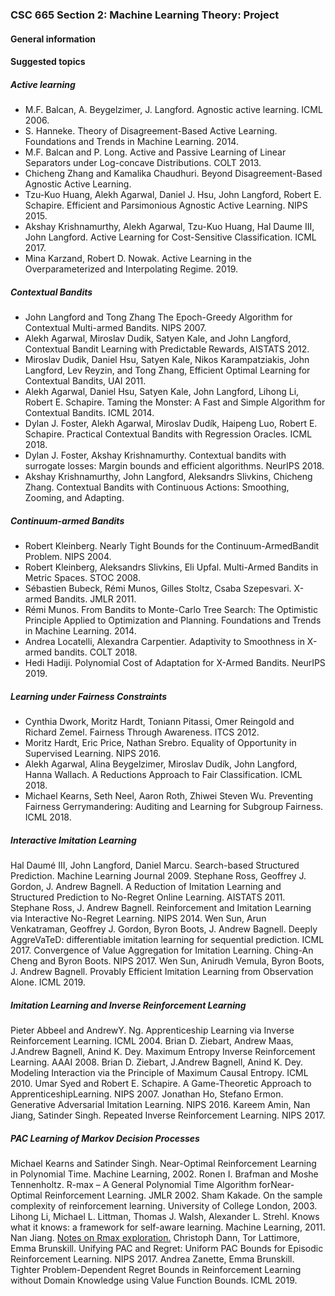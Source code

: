 ### CSC 665 Section 2: Machine Learning Theory: Project

#### General information

#### Suggested topics

##### Active learning
* M.F. Balcan, A. Beygelzimer, J. Langford. Agnostic active learning. ICML 2006.
* S. Hanneke. Theory of Disagreement-Based Active Learning. Foundations and Trends in Machine Learning. 2014.
* M.F. Balcan and P. Long. Active and Passive Learning of Linear Separators under Log-concave Distributions. COLT 2013.
* Chicheng Zhang and Kamalika Chaudhuri. Beyond Disagreement-Based Agnostic Active Learning.
* Tzu-Kuo Huang, Alekh Agarwal, Daniel J. Hsu, John Langford, Robert E. Schapire. Efficient and Parsimonious Agnostic Active Learning. NIPS 2015.
* Akshay Krishnamurthy, Alekh Agarwal, Tzu-Kuo Huang, Hal Daume III, John Langford. Active Learning for Cost-Sensitive Classification. ICML 2017.
* Mina Karzand, Robert D. Nowak. Active Learning in the Overparameterized and Interpolating Regime. 2019.


##### Contextual Bandits

* John Langford and Tong Zhang The Epoch-Greedy Algorithm for Contextual Multi-armed Bandits. NIPS 2007.
* Alekh Agarwal, Miroslav Dudik, Satyen Kale, and John Langford, Contextual Bandit Learning with Predictable Rewards, AISTATS 2012.
* Miroslav Dudik, Daniel Hsu, Satyen Kale, Nikos Karampatziakis, John Langford, Lev Reyzin, and Tong Zhang, Efficient Optimal Learning for Contextual Bandits, UAI 2011.
* Alekh Agarwal, Daniel Hsu, Satyen Kale, John Langford, Lihong Li, Robert E. Schapire. Taming the Monster: A Fast and Simple Algorithm for Contextual Bandits. ICML 2014.
* Dylan J. Foster, Alekh Agarwal, Miroslav Dudík, Haipeng Luo, Robert E. Schapire. Practical Contextual Bandits with Regression Oracles. ICML 2018.
* Dylan J. Foster, Akshay Krishnamurthy. Contextual bandits with surrogate losses: Margin bounds and efficient algorithms. NeurIPS 2018.
* Akshay Krishnamurthy, John Langford, Aleksandrs Slivkins, Chicheng Zhang. Contextual Bandits with Continuous Actions: Smoothing, Zooming, and Adapting.

##### Continuum-armed Bandits

* Robert Kleinberg. Nearly Tight Bounds for the Continuum-ArmedBandit Problem. NIPS 2004.
* Robert Kleinberg, Aleksandrs Slivkins, Eli Upfal. Multi-Armed Bandits in Metric Spaces. STOC 2008.
* Sébastien Bubeck, Rémi Munos, Gilles Stoltz, Csaba Szepesvari. X-armed Bandits. JMLR 2011.
* Rémi Munos. From Bandits to Monte-Carlo Tree Search: The Optimistic Principle Applied to Optimization and Planning. Foundations and Trends in Machine Learning. 2014.
* Andrea Locatelli, Alexandra Carpentier. Adaptivity to Smoothness in X-armed bandits. COLT 2018.
* Hedi Hadiji. Polynomial Cost of Adaptation for X-Armed Bandits. NeurIPS 2019.

##### Learning under Fairness Constraints

* Cynthia Dwork, Moritz Hardt, Toniann Pitassi, Omer Reingold and Richard Zemel. Fairness Through Awareness. ITCS 2012.
* Moritz Hardt, Eric Price, Nathan Srebro. Equality of Opportunity in Supervised Learning. NIPS 2016.
* Alekh Agarwal, Alina Beygelzimer, Miroslav Dudík, John Langford, Hanna Wallach. A Reductions Approach to Fair Classification. ICML 2018.
* Michael Kearns, Seth Neel, Aaron Roth, Zhiwei Steven Wu. Preventing Fairness Gerrymandering: Auditing and Learning for Subgroup Fairness. ICML 2018.


##### Interactive Imitation Learning
Hal Daumé III, John Langford, Daniel Marcu. Search-based Structured Prediction. Machine Learning Journal 2009.
Stephane Ross, Geoffrey J. Gordon, J. Andrew Bagnell. A Reduction of Imitation Learning and Structured Prediction to No-Regret Online Learning. AISTATS 2011.
Stephane Ross, J. Andrew Bagnell. Reinforcement and Imitation Learning via Interactive No-Regret Learning. NIPS 2014.
Wen Sun, Arun Venkatraman, Geoffrey J. Gordon, Byron Boots, J. Andrew Bagnell. Deeply AggreVaTeD: differentiable imitation learning for sequential prediction. ICML 2017.
Convergence of Value Aggregation for Imitation Learning. Ching-An Cheng and Byron Boots. NIPS 2017.
Wen Sun, Anirudh Vemula, Byron Boots, J. Andrew Bagnell. Provably Efficient Imitation Learning from Observation Alone. ICML 2019.


##### Imitation Learning and Inverse Reinforcement Learning
Pieter Abbeel and AndrewY. Ng. Apprenticeship Learning via Inverse Reinforcement Learning. ICML 2004.
Brian D. Ziebart, Andrew Maas, J.Andrew Bagnell, Anind K. Dey. Maximum Entropy Inverse Reinforcement Learning. AAAI 2008.
Brian D. Ziebart, J.Andrew Bagnell, Anind K. Dey. Modeling Interaction via the Principle of Maximum Causal Entropy. ICML 2010.
Umar Syed and Robert E. Schapire. A Game-Theoretic Approach to ApprenticeshipLearning. NIPS 2007.
Jonathan Ho, Stefano Ermon. Generative Adversarial Imitation Learning. NIPS 2016.
Kareem Amin, Nan Jiang, Satinder Singh. Repeated Inverse Reinforcement Learning. NIPS 2017.

##### PAC Learning of Markov Decision Processes
Michael Kearns and Satinder Singh. Near-Optimal Reinforcement Learning in Polynomial Time. Machine Learning, 2002.
Ronen I. Brafman and Moshe Tennenholtz. R-max – A General Polynomial Time Algorithm forNear-Optimal Reinforcement Learning. JMLR 2002.
Sham Kakade. On the sample complexity of reinforcement learning. University of College London, 2003.
Lihong Li, Michael L. Littman, Thomas J. Walsh, Alexander L. Strehl. Knows what it knows: a framework for self-aware learning. Machine Learning, 2011.
Nan Jiang. [Notes on Rmax exploration.](http://nanjiang.cs.illinois.edu/files/cs598/note7.pdf)
Christoph Dann, Tor Lattimore, Emma Brunskill. Unifying PAC and Regret: Uniform PAC Bounds for Episodic Reinforcement Learning. NIPS 2017.
Andrea Zanette, Emma Brunskill. Tighter Problem-Dependent Regret Bounds in Reinforcement Learning without Domain Knowledge using Value Function Bounds. ICML 2019.
